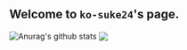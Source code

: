 ## Welcome to `ko-suke24`'s page.


<img align="center" src="https://github-readme-stats.anuraghazra1.vercel.app/api?username=ko-suke24&show_icons=true&include_all_commits=true&theme=material-palenight" alt="Anurag's github stats" />

<img align="center" src="https://github-readme-stats.anuraghazra1.vercel.app/api/top-langs/?username=ko-suke24&layout=compact&theme=material-palenight" />
